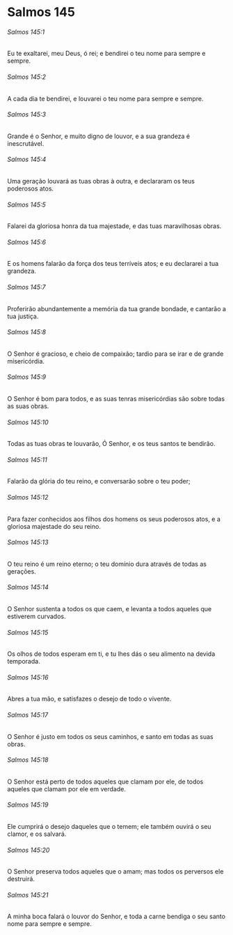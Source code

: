 # Salmos 145

###### Salmos 145:1

Eu te exaltarei, meu Deus, ó rei; e bendirei o teu nome para sempre e sempre.

###### Salmos 145:2

A cada dia te bendirei, e louvarei o teu nome para sempre e sempre.

###### Salmos 145:3

Grande é o Senhor, e muito digno de louvor, e a sua grandeza é inescrutável.

###### Salmos 145:4

Uma geração louvará as tuas obras à outra, e declararam os teus poderosos atos.

###### Salmos 145:5

Falarei da gloriosa honra da tua majestade, e das tuas maravilhosas obras.

###### Salmos 145:6

E os homens falarão da força dos teus terríveis atos; e eu declararei a tua grandeza.

###### Salmos 145:7

Proferirão abundantemente a memória da tua grande bondade, e cantarão a tua justiça.

###### Salmos 145:8

O Senhor é gracioso, e cheio de compaixão; tardio para se irar e de grande misericórdia.

###### Salmos 145:9

O Senhor é bom para todos, e as suas tenras misericórdias são sobre todas as suas obras.

###### Salmos 145:10

Todas as tuas obras te louvarão, Ó Senhor, e os teus santos te bendirão.

###### Salmos 145:11

Falarão da glória do teu reino, e conversarão sobre o teu poder;

###### Salmos 145:12

Para fazer conhecidos aos filhos dos homens os seus poderosos atos, e a gloriosa majestade do seu reino.

###### Salmos 145:13

O teu reino é um reino eterno; o teu domínio dura através de todas as gerações.

###### Salmos 145:14

O Senhor sustenta a todos os que caem, e levanta a todos aqueles que estiverem curvados.

###### Salmos 145:15

Os olhos de todos esperam em ti, e tu lhes dás o seu alimento na devida temporada.

###### Salmos 145:16

Abres a tua mão, e satisfazes o desejo de todo o vivente.

###### Salmos 145:17

O Senhor é justo em todos os seus caminhos, e santo em todas as suas obras.

###### Salmos 145:18

O Senhor está perto de todos aqueles que clamam por ele, de todos aqueles que clamam por ele em verdade.

###### Salmos 145:19

Ele cumprirá o desejo daqueles que o temem; ele também ouvirá o seu clamor, e os salvará.

###### Salmos 145:20

O Senhor preserva todos aqueles que o amam; mas todos os perversos ele destruirá.

###### Salmos 145:21

A minha boca falará o louvor do Senhor, e toda a carne bendiga o seu santo nome para sempre e sempre.

